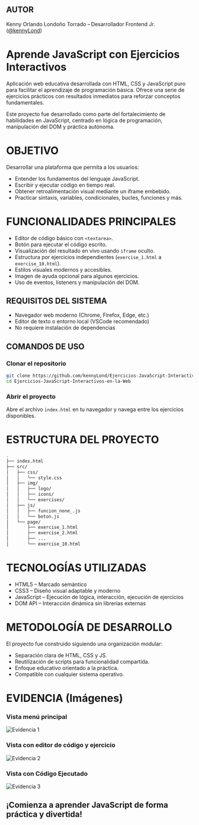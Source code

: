 
## AUTOR
Kenny Orlando Londoño Torrado – Desarrollador Frontend Jr.  
([@kennyLond](https://github.com/kennyLond/Ejercicios-JavaScript-Interactivos-en-la-Web))

# Aprende JavaScript con Ejercicios Interactivos

Aplicación web educativa desarrollada con HTML, CSS y JavaScript puro para facilitar el aprendizaje de programación básica. Ofrece una serie de ejercicios prácticos con resultados inmediatos para reforzar conceptos fundamentales.

Este proyecto fue desarrollado como parte del fortalecimiento de habilidades en JavaScript, centrado en lógica de programación, manipulación del DOM y práctica autónoma.

# OBJETIVO

Desarrollar una plataforma que permita a los usuarios:

- Entender los fundamentos del lenguaje JavaScript.
- Escribir y ejecutar código en tiempo real.
- Obtener retroalimentación visual mediante un iframe embebido.
- Practicar sintaxis, variables, condicionales, bucles, funciones y más.

# FUNCIONALIDADES PRINCIPALES

- Editor de código básico con `<textarea>`.
- Botón para ejecutar el código escrito.
- Visualización del resultado en vivo usando `iframe` oculto.
- Estructura por ejercicios independientes (`exercise_1.html` a `exercise_10.html`).
- Estilos visuales modernos y accesibles.
- Imagen de ayuda opcional para algunos ejercicios.
- Uso de eventos, listeners y manipulación del DOM.

## REQUISITOS DEL SISTEMA

- Navegador web moderno (Chrome, Firefox, Edge, etc.)
- Editor de texto o entorno local (VSCode recomendado)
- No requiere instalación de dependencias

## COMANDOS DE USO

### Clonar el repositorio

```bash
git clone https://github.com/kennyLond/Ejercicios-JavaScript-Interactivos-en-la-Web
cd Ejercicios-JavaScript-Interactivos-en-la-Web
```

### Abrir el proyecto

Abre el archivo `index.html` en tu navegador y navega entre los ejercicios disponibles.

# ESTRUCTURA DEL PROYECTO

```bash
.
├── index.html
├── src/
│   ├── css/
│   │   └── style.css
│   ├── img/
│   │   ├── logo/
│   │   ├── icons/
│   │   └── exercises/
│   ├── js/
│   │   ├── funcion_none_.js
│   │   └── boton.js
│   └── page/
│       ├── exercise_1.html
│       ├── exercise_2.html
│       ├── ...
│       └── exercise_10.html
```

# TECNOLOGÍAS UTILIZADAS

- HTML5 – Marcado semántico
- CSS3 – Diseño visual adaptable y moderno
- JavaScript – Ejecución de lógica, interacción, ejecución de ejercicios
- DOM API – Interacción dinámica sin librerías externas

# METODOLOGÍA DE DESARROLLO

El proyecto fue construido siguiendo una organización modular:

- Separación clara de HTML, CSS y JS.
- Reutilización de scripts para funcionalidad compartida.
- Enfoque educativo orientado a la práctica.
- Compatible con cualquier sistema operativo.

# EVIDENCIA (Imágenes)

### Vista menú principal

![Evidencia 1](https://drive.google.com/uc?export=view&id=1aGbvrfeMXdPGx64psqQpYm1IT6fm9mIp)


### Vista con editor de código y ejercicio

![Evidencia 2](https://drive.google.com/uc?export=view&id=1NlwruQKD2D9qgW8aOOI_NRx3Fa4InRZy)


### Vista con Código Ejecutado

![Evidencia 3](https://drive.google.com/uc?export=view&id=1J0ZQmcx9SqZem2VgJ1b7Mmdk7gMcqHL_)


## ¡Comienza a aprender JavaScript de forma práctica y divertida! 
